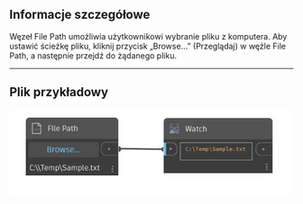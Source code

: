 ## Informacje szczegółowe
Węzeł File Path umożliwia użytkownikowi wybranie pliku z komputera. Aby ustawić ścieżkę pliku, kliknij przycisk „Browse...” (Przeglądaj) w węźle File Path, a następnie przejdź do żądanego pliku.
___
## Plik przykładowy

![File Path](./CoreNodeModels.Input.Filename_img.jpg)

